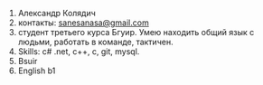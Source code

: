 1. Александр Колядич
2. контакты: sanesanasa@gmail.com
3. студент третьего курса Бгуир. Умею находить общий язык с людьми, работать в команде, тактичен.
4. Skills: c# .net, c++, c, git, mysql. 
5. Bsuir
7. English b1

